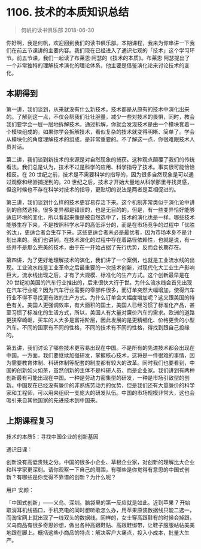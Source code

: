 # 1106. 技术的本质知识总结
> 何帆的读书俱乐部
2018-06-30

你好啊，我是何帆，欢迎回到我们的读书俱乐部。本期课程，我来为你串讲一下我们在前五节课讲的主要内容。我们现在已经进入了通识七观的「技术」这个学习环节。前五节课，我们一起读了布莱恩·阿瑟的《技术的本质》。布莱恩·阿瑟提出了一个非常独特的理解技术演化的理论体系，他主要是借鉴演化论来讨论技术的变化。

## 本期得到

第一讲，我们谈到，从来就没有什么新技术。技术都是从原有的技术中演化出来的。了解到这一点，不仅会帮我们壮壮胆量，减少一些对技术的畏惧，同时，教会我们要学会一层一层地拆解技术。通过拆解，你就会发现技术是由一个模块套着一个模块组成的。如果你学会拆解技术，看似复杂的技术就变得明晰、简单了。学会从模块化的角度理解技术的组成，是非常重要的。不了解这一点，你很难跟技术人员对话。

第二讲，我们谈到新技术的来源是对自然现象的捕获。这种观点颠覆了我们的传统看法。我们总是认为，技术不过是科学的应用、科学指导了技术。事实很可能恰恰相反。在 20 世纪之前，技术是不需要科学的指导的，因为很多自然现象是可以通过观察和经验捕捉到的。20 世纪之后，技术才开始大量地从科学那里寻找灵感，但这时候也不存在科学对技术的指导，更贴切的说法是两者是互相促进的。

第三讲，我们谈到什么样的技术更容易存活下来。这个机制非常类似于演化论中讲到的自然选择。很多变异都是错误的，也是无目的的，但是，有一些变异恰好能够适应环境的变化，所以看起来像是被自然选中了，技术的演化也是一样。哪些技术能够生存下来，不是按照科学水平的高低评分的，而是在市场竞争的过程中「优胜劣汰」，更适合者会生存下来。这些更适合者未必是最优者，因为市场本身不是计划出来的。我们也讲到，在技术演化的过程中存在着路径依赖性，也就是说，有一些并不是那么完美的技术，由于在一开始占据了先行优势，反而会长期存在。

第四讲，为了更好地理解技术的演化，我们讲了一个案例，也就是工业流水线的出现。工业流水线是工业革命之后最重要的一次技术创新，对现代化大工业生产影响巨大，流水线出现之后，才有了大规模、标准化的生产方式。这个创新最早是在 20 世纪初美国的汽车行业推出的，后来很快大行于世。为什么流水线会首先出现在汽车行业呢？因为汽车行业需要的零部件很多，而订单突然大幅增加，使得汽车行业不得不寻找更有效的生产方式。为什么订单会大幅度增加呢？这又跟美国的特色有关。美国人更强调效率，有大面积的国土，美国人已经习惯了标准化产品，甚至习惯了标准化的生活方式，所以，美国人有大量对廉价汽车的需求。欧洲的道路更狭窄崎岖，买车的人大多是富裕阶层，因此发展的是更精细化、价格更贵的小型汽车。不同的国家有不同的性格，不同的技术有不同的性格，得找到跟自己投缘的。

第五讲，我们讨论了哪些技术更容易出现在中国。不是所有的先进技术都会出现在中国。一方面，我们要继续加强研发，掌握核心技术，这将是一件很难的事情，因为需要教育体制、科研体制等配套的制度都有较大的改革。同时我们也要看到，中国的创新如火如荼，虽然创新的主体不是科研人员，而是企业家。我们讲到有两种创新最有可能出现在中国。一种是劳动力密集型的研发，一种是市场引致型的创新。中国现在已经没有廉价的非熟练劳动力的优势，但是我们还有大量廉价的科学家和工程师，可以用来组织一支庞大的研发队伍。中国的市场规模非常大，这也会吸引来自其他国家的先进技术到中国来。

## 上期课程复习

技术的本质5：寻找中国企业的创新基因

通识日课：

创新没有高低贵贱之分。中国的很多小企业、草根企业家，对创新的理解比大企业和科学家更深刻。请你观察一下自己的周围，有哪些是你觉得有意思的中国式创新？有哪些是你觉得不靠谱的创新？为什么呢？

用户 安颜：

「中国式创新」——义乌、深圳。脑袋里的第一反应就是如此。近到苹果 7 开始取消耳机线插口，手机充电的同时想听歌怎么办，用苹果原装数据线只能二选一，而淘宝网上就出现了一线双头的数据线。同样的，女士穿高跟鞋有的时候会掉跟，义乌商品有很多奇思妙想，做出各种高跟鞋贴、高跟鞋绑带，让鞋子服服帖帖美美地跟在脚上。概括这些小商品的特点：解决客户大痛点，投入小成本，批量大生产。



